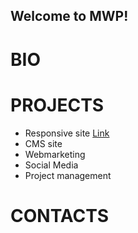 ## Welcome to MWP!

# BIO

# PROJECTS
- Responsive site 
[Link](http://msacilotto.iesanetwork.fr/shareli/index.html)
- CMS site
- Webmarketing
- Social Media
- Project management

# CONTACTS
